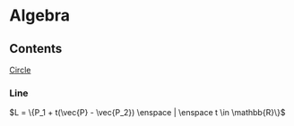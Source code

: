 # Algebra

## Contents

[Circle](#circle)<br>


### Line

$L = \{P_1 + t(\vec{P} - \vec{P_2}) \enspace | \enspace t \in \mathbb{R}\}$